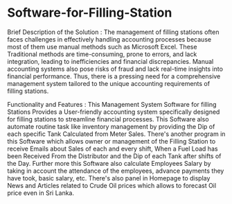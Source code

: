 # Software-for-Filling-Station

Brief Description of the Solution : The management of filling stations often faces challenges in effectively handling accounting processes because most of them use                                        manual methods such as Microsoft Excel. These Traditional methods are time-consuming, prone to errors, and lack integration,                                           leading to inefficiencies and financial discrepancies. Manual accounting systems also pose risks of fraud and lack real-time                                           insights into financial performance. Thus, there is a pressing need for a comprehensive management system tailored to the unique                                       accounting requirements of filling stations.

Functionality and Features : This Management System Software for filling Stations Provides a User-friendly accounting system specifically designed for filling                                      stations to streamline financial processes. This Software also automate routine task like inventory management by providing the Dip of                                 each specific Tank Calculated from Meter Sales. There's another program in this Software which allows owner or management of the Filling                               Station to receive Emails about Sales of each and every shift, When a Fuel Load has been Received From the Distributor and the Dip of                                  each Tank after shifts of the Day. Further more this Software also calculate Employees Salary by taking in account the attendance of the                               employees, advance payments they have took, basic salary, etc. There's also panel in Homepage to display News and Articles related to                                  Crude Oil prices which allows to forecast Oil price even in Sri Lanka.
